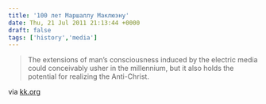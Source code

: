 ```yaml
---
title: '100 лет Маршаллу Маклюэну'
date: Thu, 21 Jul 2011 21:13:44 +0000
draft: false
tags: ['history','media']
---
```


> The extensions of man’s consciousness induced by the electric media could conceivably usher in the millennium, but it also holds the potential for realizing the Anti-Christ.

via [kk.org](http://www.kk.org/thetechnium/archives/2011/07/mcluhan_at_100.php)